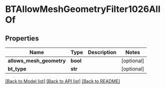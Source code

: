 # BTAllowMeshGeometryFilter1026AllOf

## Properties
Name | Type | Description | Notes
------------ | ------------- | ------------- | -------------
**allows_mesh_geometry** | **bool** |  | [optional] 
**bt_type** | **str** |  | [optional] 

[[Back to Model list]](../README.md#documentation-for-models) [[Back to API list]](../README.md#documentation-for-api-endpoints) [[Back to README]](../README.md)


